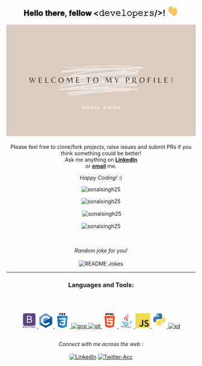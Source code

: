 <div align="center">
<h2> 𝐇𝐞𝐥𝐥𝐨 𝐭𝐡𝐞𝐫𝐞, 𝐟𝐞𝐥𝐥𝐨𝐰 <𝚍𝚎𝚟𝚎𝚕𝚘𝚙𝚎𝚛𝚜/>! <img src="https://github.com/ABSphreak/ABSphreak/blob/master/gifs/Hi.gif" width="30px"></h2>
</div>

<div align="center" width="50">

<img src="welcome.png" alt="Welcome!" width="650">

</div>

<div align="center">

 <br>
Please feel free to clone/fork projects, raise issues and submit PRs if you think something could be better! <br>
Ask me anything on <a href="https://www.linkedin.com/in/sonalsingh25/"><b>LinkedIn</b></a><br>
or <a href="mailto:sonalsingh7573@gmail.com"><b>email</b></a> me.

<i>Happy Coding!</i> :)

</div>
<!-- Git Hub Stats -->
<div align="center">
<p align="center"> <img src="https://komarev.com/ghpvc/?username=sonalsingh25&label=Profile%20views&color=0e75b6&style=flat" alt="sonalsingh25" /> </p>


<p><img align="center" src="https://github-readme-stats.vercel.app/api/top-langs?username=sonalsingh25&show_icons=true&locale=en&layout=compact" alt="sonalsingh25" /></p>

<p>&nbsp;<img align="center" src="https://github-readme-stats.vercel.app/api?username=sonalsingh25&show_icons=true&locale=en" alt="sonalsingh25" /></p>

<p><img align="center" src="https://github-readme-streak-stats.herokuapp.com/?user=sonalsingh25&" alt="sonalsingh25" /></p>
</br>
</br>
<i>Random joke for you!</i>
<br>
<br>
<img align="center" src="https://readme-jokes.vercel.app/api?bgColor=%23073b4c&textColor=%2306d6a0&aColor=%2306d6a0&borderColor=%2306d6a0" alt="README Jokes">

---
<!-- skills -->

<h3 align="center">Languages and Tools:</h3>
<br>
<br>
<p align="center"> <a href="https://getbootstrap.com" target="_blank"> <img src="https://raw.githubusercontent.com/devicons/devicon/master/icons/bootstrap/bootstrap-plain-wordmark.svg" alt="bootstrap" width="40" height="40"/> </a> <a href="https://www.cprogramming.com/" target="_blank"> <img src="https://raw.githubusercontent.com/devicons/devicon/master/icons/c/c-original.svg" alt="c" width="40" height="40"/> </a> <a href="https://www.w3schools.com/css/" target="_blank"> <img src="https://raw.githubusercontent.com/devicons/devicon/master/icons/css3/css3-original-wordmark.svg" alt="css3" width="40" height="40"/> </a> <a href="https://cloud.google.com" target="_blank"> <img src="https://www.vectorlogo.zone/logos/google_cloud/google_cloud-icon.svg" alt="gcp" width="40" height="40"/> </a> <a href="https://git-scm.com/" target="_blank"> <img src="https://www.vectorlogo.zone/logos/git-scm/git-scm-icon.svg" alt="git" width="40" height="40"/> </a> <a href="https://www.w3.org/html/" target="_blank"> <img src="https://raw.githubusercontent.com/devicons/devicon/master/icons/html5/html5-original-wordmark.svg" alt="html5" width="40" height="40"/> </a> <a href="https://www.java.com" target="_blank"> <img src="https://raw.githubusercontent.com/devicons/devicon/master/icons/java/java-original.svg" alt="java" width="40" height="40"/> </a> <a href="https://developer.mozilla.org/en-US/docs/Web/JavaScript" target="_blank"> <img src="https://raw.githubusercontent.com/devicons/devicon/master/icons/javascript/javascript-original.svg" alt="javascript" width="40" height="40"/> </a> <a href="https://www.python.org" target="_blank"> <img src="https://raw.githubusercontent.com/devicons/devicon/master/icons/python/python-original.svg" alt="python" width="40" height="40"/> </a> <a href="https://www.adobe.com/products/xd.html" target="_blank"> <img src="https://cdn.worldvectorlogo.com/logos/adobe-xd.svg" alt="xd" width="40" height="40"/> </a> </p>

<br>
<i>Connect with me across the web :</i>
<br>
<br>
<a href="https://www.linkedin.com/in/sonalsingh25/" target="_blank"><img src="https://img.shields.io/badge/LinkedIn-%230077B5.svg?&style=flat-square&logo=linkedin&logoColor=white" alt="LinkedIn"></a>
<a href="https://twitter.com/sonalsingh_77" target="_blank"><img src="https://img.shields.io/badge/twitter-%230077B5.svg?&style=flat-square&logo=twitter&logoColor=white" alt="Twitter-Acc"></a>


</div>
